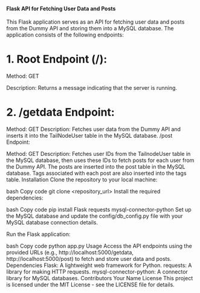 #### Flask API for Fetching User Data and Posts
This Flask application serves as an API for fetching user data and posts from the Dummy API and storing them into a MySQL database. The application consists of the following endpoints:

# 1. Root Endpoint (/):

Method: GET

Description: Returns a message indicating that the server is running.

# 2. /getdata Endpoint:

Method: GET
Description: Fetches user data from the Dummy API and inserts it into the TailNodeUser table in the MySQL database.
/post Endpoint:

Method: GET
Description: Fetches user IDs from the TailnodeUser table in the MySQL database, then uses these IDs to fetch posts for each user from the Dummy API. The posts are inserted into the post table in the MySQL database. Tags associated with each post are also inserted into the tags table.
Installation
Clone the repository to your local machine:

bash
Copy code
git clone <repository_url>
Install the required dependencies:

bash
Copy code
pip install Flask requests mysql-connector-python
Set up the MySQL database and update the config/db_config.py file with your MySQL database connection details.

Run the Flask application:

bash
Copy code
python app.py
Usage
Access the API endpoints using the provided URLs (e.g., http://localhost:5000/getdata, http://localhost:5000/post) to fetch and store user data and posts.
Dependencies
Flask: A lightweight web framework for Python.
requests: A library for making HTTP requests.
mysql-connector-python: A connector library for MySQL databases.
Contributors
Your Name
License
This project is licensed under the MIT License - see the LICENSE file for details.
